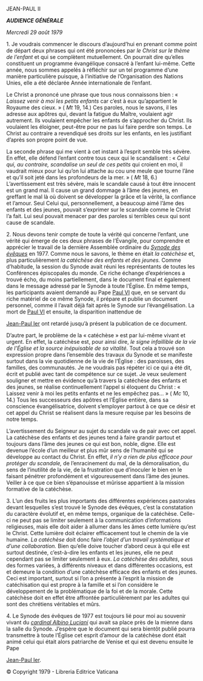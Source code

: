 JEAN-PAUL II

***AUDIENCE GÉNÉRALE***

*Mercredi 29 août 1979*

1\. Je voudrais commencer le discours d’aujourd’hui en prenant comme point de départ deux phrases qui ont été prononcées par *le Christ sur le thème de l’enfant* et qui se complètent mutuellement. On pourrait dire qu’elles constituent un programme évangélique consacré à l’enfant lui-même. Cette année, nous sommes appelés à réfléchir sur un tel programme d’une manière particulière puisque, à l’initiative de l’Organisation des Nations Unies, elle a été déclarée Année internationale de l’enfant.

Le Christ a prononcé une phrase que tous nous connaissons bien : « *Laissez venir à moi les petits enfants* car c’est à eux qu’appartient le Royaume des cieux. » ( *Mt* 19, 14.) Ces paroles, nous le savons, il les adresse aux apôtres qui, devant la fatigue du Maître, voulaient agir autrement. Ils voulaient empêcher les enfants de s’approcher du Christ. Ils voulaient les éloigner, peut-être pour ne pas lui faire perdre son temps. Le Christ au contraire a revendiqué ses droits sur les enfants, en les justifiant d’après son propre point de vue.

La seconde phrase qui me vient à cet instant à l’esprit semble très sévère. En effet, elle défend l’enfant contre tous ceux qui le scandalisent : « *Celui qui, au contraire, scandalise un seul de ces petits* qui croient en moi, il vaudrait mieux pour lui qu’on lui attache au cou une meule que tourne l’âne et qu’il soit jeté dans les profondeurs de la mer. » ( *Mt* 18, 6.) L’avertissement est très sévère, mais le scandale causé à tout être innocent est un grand mal. Il cause un grand dommage à l’âme des jeunes, en greffant le mal là où doivent se développer la grâce et la vérité, la confiance et l’amour. Seul Celui qui, personnellement, a beaucoup aimé l’âme des enfants et des jeunes, pouvait s’exprimer sur le scandale comme le Christ l’a fait. Lui seul pouvait menacer par des paroles si terribles ceux qui sont cause de scandale.

2\. Nous devons tenir compte de toute la vérité qui concerne l’enfant, une vérité qui émerge de ces deux phrases de l’Évangile, pour comprendre et apprécier le travail de la dernière Assemblée ordinaire du *[Synode des évêques](http://www.vatican.va/roman_curia/synod/index_fr.htm)* en 1977. Comme nous le savons, le thème en était *la catéchèse* et, plus particulièrement *la catéchèse des enfants et des jeunes.* Comme d’habitude, la session du Synode avait réuni les représentants de toutes les Conférences épiscopales du monde. Ce riche échange d’expériences a trouvé écho, du moins partiellement, dans le document final et également dans le message adressé par le Synode à toute l’Église. En même temps, les participants avaient demandé au Pape [Paul VI](/content/paul-vi/fr.html) que, en se servant du riche matériel de ce même Synode, il prépare et publie un document personnel, comme il l’avait déjà fait après le Synode sur l’évangélisation. La mort de [Paul VI](/content/paul-vi/fr.html) et ensuite, la disparition inattendue de

[Jean-Paul Ier](/content/john-paul-i/fr.html) ont retardé jusqu’à présent la publication de ce document.

D’autre part, le problème de la « catéchèse » est par lui-même vivant et urgent. En effet, la catéchèse est, pour ainsi dire, *le signe infaillible de la vie de l’Église et la source inépuisable de sa vitalité.* Tout cela a trouvé son expression propre dans l’ensemble des travaux du Synode et se manifeste surtout dans la vie quotidienne de la vie de l’Église : des paroisses, des familles, des communautés. Je ne voudrais pas répéter ici ce qui a été dit, écrit et publié avec tant de compétence sur ce sujet. Je veux seulement souligner et mettre en évidence qu’à travers la catéchèse des enfants et des jeunes, se réalise continuellement l’appel si éloquent du Christ : « Laissez venir à moi les petits enfants et ne les empêchez pas… » ( *Mc* 10, 14.) Tous les successeurs des apôtres et l’Église entière, dans sa conscience évangélisatrice, doivent s’employer partout à ce que ce désir et cet appel du Christ se réalisent dans la mesure requise par les besoins de notre temps.

L’avertissement du Seigneur au sujet du scandale va de pair avec cet appel. La catéchèse des enfants et des jeunes tend à faire grandir partout et toujours dans l’âme des jeunes ce qui est bon, noble, digne. Elle est devenue l’école d’un meilleur et plus mûr sens de l’humanité qui se développe au contact du Christ. En effet, *il n’y a rien de plus efficace pour protéger du scandale,* de l’enracinement du mal, de la démoralisation, du sens de l’inutilité de la vie, de la frustration que d’inoculer le bien en le faisant pénétrer profondément et vigoureusement dans l’âme des jeunes. Veiller à ce que ce bien s’épanouisse et mûrisse appartient à la mission formative de la catéchèse.

3\. L’un des fruits les plus importants des différentes expériences pastorales devant lesquelles s’est trouvé le Synode des évêques, c’est la constatation du caractère évolutif et, en même temps, organique de la catéchèse. Celle-ci ne peut pas se limiter seulement à la communication d’informations religieuses, mais elle doit aider à allumer dans les âmes cette lumière qu’est le Christ. Cette lumière doit éclairer efficacement tout le chemin de la vie humaine. *La catéchèse* doit donc faire *l’objet d’un travail systématique et d’une collaboration.* Bien qu’elle doive toucher d’abord ceux à qui elle est surtout destinée, c’est-à-dire les enfants et les jeunes, elle ne peut cependant pas se limiter seulement à eux. *La catéchèse des adultes*, sous des formes variées, à différents niveaux et dans différentes occasions, est et demeure la condition d’une catéchèse efficace des enfants et des jeunes. Ceci est important, surtout si l’on a présente à l’esprit la mission de catéchisation qui est propre à la famille et si l’on considère le développement de la problématique de la foi et de la morale. Cette catéchèse doit en effet être affrontée particulièrement par les adultes qui sont des chrétiens véritables et mûrs.

4\. Le Synode des évêques de 1977 est toujours lié pour moi au souvenir vivant du *[cardinal Albino Luciani](/content/john-paul-i/fr.html)* qui avait sa place près de la mienne dans la salle du Synode. J’espère que le document qui sera bientôt publié pourra transmettre à toute l’Église cet esprit d’amour de la catéchèse dont était animé celui qui était alors patriarche de Venise et qui est devenu ensuite le Pape

[Jean-Paul Ier](/content/john-paul-i/fr.html).

© Copyright 1979 - Libreria Editrice Vaticana